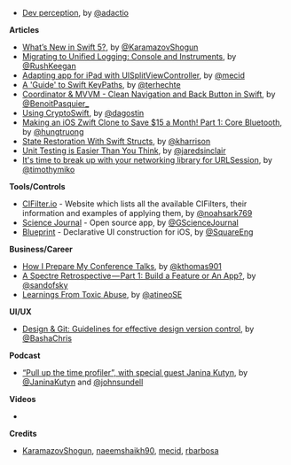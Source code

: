 - [Dev perception](https://adactio.com/journal/15011), by [@adactio](https://twitter.com/adactio)

**Articles**

* [What’s New in Swift 5?](https://www.raywenderlich.com/55728-what-s-new-in-swift-5), by [@KaramazovShogun](https://twitter.com/KaramazovShogun)
* [Migrating to Unified Logging: Console and Instruments](https://www.raywenderlich.com/605079-migrating-to-unified-logging-console-and-instruments), by [@RushKeegan](https://twitter.com/RushKeegan)
* [Adapting app for iPad with UISplitViewController](https://mecid.github.io/2019/04/03/adapting-app-for-ipad-with-uisplitviewcontroller/), by [@mecid](https://twitter.com/mecid)
* [A 'Guide' to Swift KeyPaths](https://appventure.me/guides/keypaths/intro.html), by [@terhechte](https://twitter.com/terhechte)
* [Coordinator & MVVM - Clean Navigation and Back Button in Swift](https://benoitpasquier.com/coordinator-pattern-navigation-back-button-swift/), by [@BenoitPasquier_](https://twitter.com/BenoitPasquier_)
* [Using CryptoSwift](https://agostini.tech/2019/03/31/using-cryptoswift/), by [@dagostin](https://twitter.com/dagostin)
* [Making an iOS Zwift Clone to Save $15 a Month! Part 1: Core Bluetooth](https://hackernoon.com/making-an-ios-zwift-clone-to-save-15-a-month-part-1-core-bluetooth-9925bba79f7a), by [@hungtruong](https://twitter.com/hungtruong)
* [State Restoration With Swift Structs](https://useyourloaf.com/blog/state-restoration-with-swift-structs/), by [@kharrison](https://twitter.com/kharrison)
* [Unit Testing is Easier Than You Think](http://blog.jaredsinclair.com/post/183871438320/unit-testing-is-easier-than-you-think), by [@jaredsinclair](https://twitter.com/jaredsinclair)
* [It's time to break up with your networking library for URLSession](https://tim.engineering/break-up-third-party-networking-urlsession/), by [@timothymiko](https://twitter.com/timothymiko)

**Tools/Controls**

* [CIFilter.io](https://cifilter.io/) - Website which lists all the available CIFilters, their information and examples of applying them, by [@noahsark769](https://twitter.com/noahsark769)
* [Science Journal](https://github.com/google/science-journal-ios) - Open source app, by [@GScienceJournal](https://twitter.com/GScienceJournal)
* [Blueprint](https://github.com/square/Blueprint) - Declarative UI construction for iOS, by [@SquareEng](https://twitter.com/SquareEng)

**Business/Career**

* [How I Prepare My Conference Talks](https://kayathomas.info/how-i-prepare-my-conference-talks/), by [@kthomas901](https://twitter.com/kthomas901)
* [A Spectre Retrospective — Part 1: Build a Feature or An App?](https://blog.halide.cam/a-spectre-retrospective-part-1-build-a-feature-or-an-app-e9e421015432), by [@sandofsky](https://twitter.com/sandofsky)
* [Learnings From Toxic Abuse](https://deprogrammaticaipsum.com/2019/04/01/learnings-from-toxic-abuse/), by [@atineoSE](https://twitter.com/atineoSE)

**UI/UX**

* [Design & Git: Guidelines for effective design version control](https://blog.novoda.com/design-and-git/), by [@BashaChris](https://twitter.com/BashaChris)

**Podcast** 

* [“Pull up the time profiler”, with special guest Janina Kutyn](https://www.swiftbysundell.com/podcast/44), by [@JaninaKutyn](https://twitter.com/JaninaKutyn) and [@johnsundell](https://twitter.com/johnsundell)

**Videos**

* 

**Credits**

* [KaramazovShogun](https://github.com/KaramazovShogun), [naeemshaikh90](https://github.com/naeemshaikh90), [mecid](https://github.com/mecid), [rbarbosa](https://github.com/rbarbosa)
